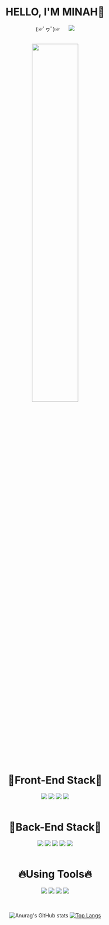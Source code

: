 
<div  style="text-align: center;" align="center">
<div tabindex="-1" dir="auto">
  <h1>HELLO, I'M MINAH👏</h1>
  </div>

  <p>(☞ﾟヮﾟ)☞&nbsp&nbsp&nbsp&nbsp&nbsp&nbsp<a href="https://talking-potato-dev.tistory.com/"><img src="https://img.shields.io/badge/Blog-FA005A?style=flat=sequare&logo=Fandom&logoColor=-white"/></a></p>
<br>
  <img width="50%" src="https://user-images.githubusercontent.com/77047321/226772406-f5a167af-c1e7-4e82-b590-dcb42ab8ef53.gif">
  
  <div tabindex="-1" dir="auto">
    <h1>🌟Front-End Stack🌟</h1>
    <img src="https://img.shields.io/badge/JavaScript-F7DF1E?style=flat-square&logo=JavaScript&logoColor=white"/>
    <img src="https://img.shields.io/badge/jQuery-0769AD?style=flat-square&logo=jQuery&logoColor=white"/>
    <img src="https://img.shields.io/badge/CSS3-000000?style=flat-square&logo=CSS3&logoColor=white"/>
    <img src="https://img.shields.io/badge/React-61DAFB?style=flat-square&logo=React&logoColor=white"/>
    <div>
      
  <br>
      <div tabindex="-1" dir="auto">
  <h1>🌈Back-End Stack🌈</h1>
    <img src="https://img.shields.io/badge/Spring-6DB33F?style=flat-square&logo=Spring&logoColor=white"/>
    <img src="https://img.shields.io/badge/Oracle-F80000?style=flat-square&logo=Oracle&logoColor=white"/>
    <img src="https://img.shields.io/badge/Node.js-339933?style=flat-square&logo=Node.js&logoColor=white"/>
    <img src="https://img.shields.io/badge/MySQL-4479A1?style=flat-square&logo=MySQL&logoColor=white"/>
    <img src="https://img.shields.io/badge/Apache Tomcat-F8DC75?style=flat-square&logo=Apache Tomcat&logoColor=black"/>
        </div>
    <br>   
  <h1>🔥Using Tools🔥</h1>
       <img src="https://img.shields.io/badge/GitHub-181717?style=flat-square&logo=GitHub&logoColor=white"/>
    <img src="https://img.shields.io/badge/Subversion-809CC9?style=flat-square&logo=Subversion&logoColor=white"/>
    <img src="https://img.shields.io/badge/Eclipse IDE-2C2255?style=flat-square&logo=Eclipse IDE&logoColor=white"/>
       <img src="https://img.shields.io/badge/Postman-FF6C37?style=flat-square&logo=Postman&logoColor=white"/>
        </div>
      <br><br>

  </div>


![Anurag's GitHub stats](https://github-readme-stats.vercel.app/api?username=minahlee98&show_icons=true&theme=gotham)
[![Top Langs](https://github-readme-stats.vercel.app/api/top-langs/?username=minahlee98&compact_layouts=true)](https://github.com/anuraghazra/github-readme-stats)
